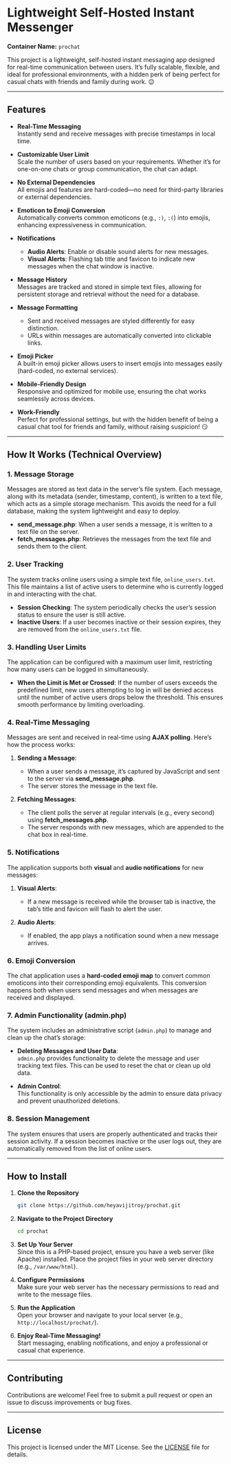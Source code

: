 
# **Lightweight Self-Hosted Instant Messenger**  
**Container Name:** `prochat`

This project is a lightweight, self-hosted instant messaging app designed for real-time communication between users. It’s fully scalable, flexible, and ideal for professional environments, with a hidden perk of being perfect for casual chats with friends and family during work. 😉

---

## **Features**

- **Real-Time Messaging**  
  Instantly send and receive messages with precise timestamps in local time.

- **Customizable User Limit**  
  Scale the number of users based on your requirements. Whether it’s for one-on-one chats or group communication, the chat can adapt.

- **No External Dependencies**  
  All emojis and features are hard-coded—no need for third-party libraries or external dependencies.

- **Emoticon to Emoji Conversion**  
  Automatically converts common emoticons (e.g., `:)`, `:(`) into emojis, enhancing expressiveness in communication.

- **Notifications**  
  - **Audio Alerts**: Enable or disable sound alerts for new messages.
  - **Visual Alerts**: Flashing tab title and favicon to indicate new messages when the chat window is inactive.

- **Message History**  
  Messages are tracked and stored in simple text files, allowing for persistent storage and retrieval without the need for a database.

- **Message Formatting**  
  - Sent and received messages are styled differently for easy distinction.
  - URLs within messages are automatically converted into clickable links.

- **Emoji Picker**  
  A built-in emoji picker allows users to insert emojis into messages easily (hard-coded, no external services).

- **Mobile-Friendly Design**  
  Responsive and optimized for mobile use, ensuring the chat works seamlessly across devices.

- **Work-Friendly**  
  Perfect for professional settings, but with the hidden benefit of being a casual chat tool for friends and family, without raising suspicion! 😏

---

## **How It Works (Technical Overview)**

### **1. Message Storage**

Messages are stored as text data in the server’s file system. Each message, along with its metadata (sender, timestamp, content), is written to a text file, which acts as a simple storage mechanism. This avoids the need for a full database, making the system lightweight and easy to deploy.

- **send_message.php**: When a user sends a message, it is written to a text file on the server.
- **fetch_messages.php**: Retrieves the messages from the text file and sends them to the client.

### **2. User Tracking**

The system tracks online users using a simple text file, `online_users.txt`. This file maintains a list of active users to determine who is currently logged in and interacting with the chat.

- **Session Checking**: The system periodically checks the user’s session status to ensure the user is still active.
- **Inactive Users**: If a user becomes inactive or their session expires, they are removed from the `online_users.txt` file.

### **3. Handling User Limits**

The application can be configured with a maximum user limit, restricting how many users can be logged in simultaneously.

- **When the Limit is Met or Crossed**: If the number of users exceeds the predefined limit, new users attempting to log in will be denied access until the number of active users drops below the threshold. This ensures smooth performance by limiting overloading.
  
### **4. Real-Time Messaging**

Messages are sent and received in real-time using **AJAX polling**. Here’s how the process works:

1. **Sending a Message**:
   - When a user sends a message, it’s captured by JavaScript and sent to the server via **send_message.php**.
   - The server stores the message in the text file.

2. **Fetching Messages**:
   - The client polls the server at regular intervals (e.g., every second) using **fetch_messages.php**.
   - The server responds with new messages, which are appended to the chat box in real-time.

### **5. Notifications**

The application supports both **visual** and **audio notifications** for new messages:

1. **Visual Alerts**:
   - If a new message is received while the browser tab is inactive, the tab’s title and favicon will flash to alert the user.
   
2. **Audio Alerts**:
   - If enabled, the app plays a notification sound when a new message arrives.

### **6. Emoji Conversion**

The chat application uses a **hard-coded emoji map** to convert common emoticons into their corresponding emoji equivalents. This conversion happens both when users send messages and when messages are received and displayed.

### **7. Admin Functionality (admin.php)**

The system includes an administrative script (`admin.php`) to manage and clean up the chat’s storage:

- **Deleting Messages and User Data**:  
  `admin.php` provides functionality to delete the message and user tracking text files. This can be used to reset the chat or clean up old data.

- **Admin Control**:  
  This functionality is only accessible by the admin to ensure data privacy and prevent unauthorized deletions.

### **8. Session Management**

The system ensures that users are properly authenticated and tracks their session activity. If a session becomes inactive or the user logs out, they are automatically removed from the list of online users.

---

## **How to Install**

1. **Clone the Repository**

   ```bash
   git clone https://github.com/heyavijitroy/prochat.git
   ```

2. **Navigate to the Project Directory**

   ```bash
   cd prochat
   ```

3. **Set Up Your Server**  
   Since this is a PHP-based project, ensure you have a web server (like Apache) installed. Place the project files in your web server directory (e.g., `/var/www/html`).

4. **Configure Permissions**  
   Make sure your web server has the necessary permissions to read and write to the message files.

5. **Run the Application**  
   Open your browser and navigate to your local server (e.g., `http://localhost/prochat/`).

6. **Enjoy Real-Time Messaging!**  
   Start messaging, enabling notifications, and enjoy a professional or casual chat experience.

---

## **Contributing**

Contributions are welcome! Feel free to submit a pull request or open an issue to discuss improvements or bug fixes.

---

## **License**

This project is licensed under the MIT License. See the [LICENSE](LICENSE) file for details.
